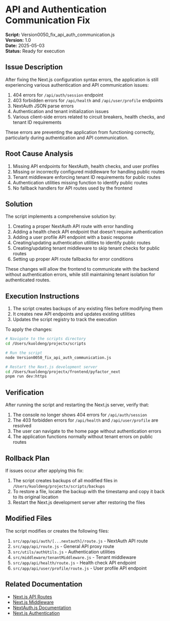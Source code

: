 # API and Authentication Communication Fix

**Script:** Version0050_fix_api_auth_communication.js  
**Version:** 1.0  
**Date:** 2025-05-03  
**Status:** Ready for execution

## Issue Description

After fixing the Next.js configuration syntax errors, the application is still experiencing various authentication and API communication issues:

1. 404 errors for `/api/auth/session` endpoint
2. 403 forbidden errors for `/api/health` and `/api/user/profile` endpoints
3. NextAuth JSON parse errors
4. Authentication and tenant initialization issues
5. Various client-side errors related to circuit breakers, health checks, and tenant ID requirements

These errors are preventing the application from functioning correctly, particularly during authentication and API communication.

## Root Cause Analysis

1. Missing API endpoints for NextAuth, health checks, and user profiles
2. Missing or incorrectly configured middleware for handling public routes
3. Tenant middleware enforcing tenant ID requirements for public routes
4. Authentication utilities missing function to identify public routes
5. No fallback handlers for API routes used by the frontend

## Solution

The script implements a comprehensive solution by:

1. Creating a proper NextAuth API route with error handling
2. Adding a health check API endpoint that doesn't require authentication
3. Adding a user profile API endpoint with a basic response
4. Creating/updating authentication utilities to identify public routes
5. Creating/updating tenant middleware to skip tenant checks for public routes
6. Setting up proper API route fallbacks for error conditions

These changes will allow the frontend to communicate with the backend without authentication errors, while still maintaining tenant isolation for authenticated routes.

## Execution Instructions

1. The script creates backups of any existing files before modifying them
2. It creates new API endpoints and updates existing utilities
3. Updates the script registry to track the execution

To apply the changes:

```bash
# Navigate to the scripts directory
cd /Users/kuoldeng/projectx/scripts

# Run the script
node Version0050_fix_api_auth_communication.js

# Restart the Next.js development server
cd /Users/kuoldeng/projectx/frontend/pyfactor_next
pnpm run dev:https
```

## Verification

After running the script and restarting the Next.js server, verify that:

1. The console no longer shows 404 errors for `/api/auth/session`
2. The 403 forbidden errors for `/api/health` and `/api/user/profile` are resolved
3. The user can navigate to the home page without authentication errors
4. The application functions normally without tenant errors on public routes

## Rollback Plan

If issues occur after applying this fix:

1. The script creates backups of all modified files in `/Users/kuoldeng/projectx/scripts/backups`
2. To restore a file, locate the backup with the timestamp and copy it back to its original location
3. Restart the Next.js development server after restoring the files

## Modified Files

The script modifies or creates the following files:

1. `src/app/api/auth/[...nextauth]/route.js` - NextAuth API route
2. `src/app/api/route.js` - General API proxy route
3. `src/utils/authUtils.js` - Authentication utilities
4. `src/middleware/tenantMiddleware.js` - Tenant middleware
5. `src/app/api/health/route.js` - Health check API endpoint
6. `src/app/api/user/profile/route.js` - User profile API endpoint

## Related Documentation

- [Next.js API Routes](https://nextjs.org/docs/app/building-your-application/routing/route-handlers)
- [Next.js Middleware](https://nextjs.org/docs/app/building-your-application/routing/middleware)
- [NextAuth.js Documentation](https://next-auth.js.org/getting-started/introduction)
- [Next.js Authentication](https://nextjs.org/docs/app/building-your-application/authentication) 